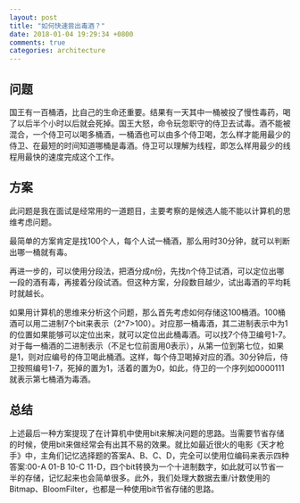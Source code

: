 ```yaml
---
layout: post
title: "如何快速尝出毒酒？"
date: 2018-01-04 19:29:34 +0800
comments: true
categories: architecture
---
```


## 问题

国王有一百桶酒，比自己的生命还重要。结果有一天其中一桶被投了慢性毒药，喝了以后半个小时以后就会死掉。国王大怒，命令玩忽职守的侍卫去试毒。酒不能被混合，一个侍卫可以喝多桶酒，一桶酒也可以由多个侍卫喝，怎么样才能用最少的侍卫、在最短的时间知道哪桶是毒酒。侍卫可以理解为线程，即怎么样用最少的线程用最快的速度完成这个工作。

## 方案

此问题是我在面试是经常用的一道题目，主要考察的是候选人能不能以计算机的思维考虑问题。

最简单的方案肯定是找100个人，每个人试一桶酒，那么用时30分钟，就可以判断出哪一桶就有毒。

再进一步的，可以使用分段法，把酒分成n份，先找n个侍卫试酒，可以定位出哪一段的酒有毒，再接着分段试酒。但这种方案，分段数目越少，试出毒酒的平均耗时就越长。

如果用计算机的思维来分析这个问题，那么首先考虑如何存储这100桶酒。100桶酒可以用二进制7个bit来表示（2^7>100）。对应那一桶毒酒，其二进制表示中为1的位置如果能够可以定位出来，就可以定位出此桶毒酒。可以找7个侍卫编号1-7。对于每一桶酒的二进制表示（不足七位前面用0表示），从第一位到第七位，如果是1，则对应编号的侍卫喝此桶酒。这样，每个侍卫喝掉对应的酒。30分钟后，侍卫按照编号1-7，死掉的置为1，活着的置为0，如此，侍卫的一个序列如0000111就表示第七桶酒为毒酒。
	
	
## 总结

上述最后一种方案提现了在计算机中使用bit来解决问题的思路。当需要节省存储的时候，使用bit来做经常会有出其不易的效果。就比如最近很火的电影《天才枪手》中，主角们记忆选择题的答案A、B、C、D，完全可以使用位编码来表示四种答案:00-A 01-B 10-C 11-D，四个bit转换为一个十进制数字，如此就可以节省一半的存储，记忆起来也会简单很多。此外，我们处理大数据去重/计数使用的Bitmap、BloomFilter，也都是一种使用bit节省存储的思路。